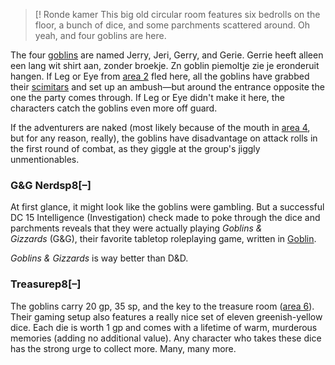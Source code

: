 
> [! Ronde kamer
> This big old circular room features six bedrolls on the floor, a bunch of dice, and some parchments scattered around. Oh yeah, and four goblins are here.


The four [goblins](https://5e.tools/bestiary.html#goblin_mm) are named Jerry, Jeri, Gerry, and Gerie. Gerrie heeft alleen een lang wit shirt aan, zonder broekje. Zn goblin piemoltje zie je eronderuit hangen. If Leg or Eye from [area 2](https://5e.tools/adventure.html#rmbre,1,2.%20goblin%20room,0) fled here, all the goblins have grabbed their [scimitars](https://5e.tools/items.html#scimitar_phb) and set up an ambush—but around the entrance opposite the one the party comes through. If Leg or Eye didn't make it here, the characters catch the goblins even more off guard.

If the adventurers are naked (most likely because of the mouth in [area 4](https://5e.tools/adventure.html#rmbre,1,4.%20magic%20mouth%20room,0), but for any reason, really), the goblins have disadvantage on attack rolls in the first round of combat, as they giggle at the group's jiggly unmentionables.

### G&G Nerdsp8[–]

At first glance, it might look like the goblins were gambling. But a successful DC 15 Intelligence (Investigation) check made to poke through the dice and parchments reveals that they were actually playing _Goblins & Gizzards_ (G&G), their favorite tabletop roleplaying game, written in [Goblin](https://5e.tools/languages.html#goblin_phb).

_Goblins & Gizzards_ is way better than D&D.

### Treasurep8[–]

The goblins carry 20 gp, 35 sp, and the key to the treasure room ([area 6](https://5e.tools/adventure.html#rmbre,1,6.%20treasure%20room,0)). Their gaming setup also features a really nice set of eleven greenish-yellow dice. Each die is worth 1 gp and comes with a lifetime of warm, murderous memories (adding no additional value). Any character who takes these dice has the strong urge to collect more. Many, many more.